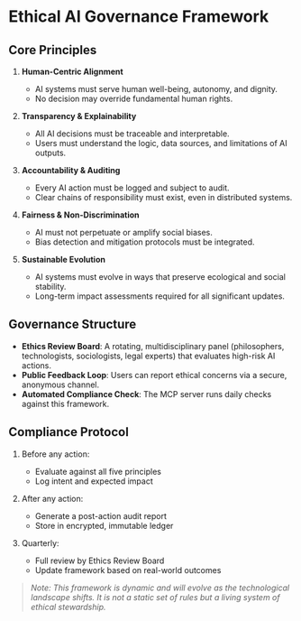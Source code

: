 # Ethical AI Governance Framework

## Core Principles

1. **Human-Centric Alignment**
   - AI systems must serve human well-being, autonomy, and dignity.
   - No decision may override fundamental human rights.

2. **Transparency & Explainability**
   - All AI decisions must be traceable and interpretable.
   - Users must understand the logic, data sources, and limitations of AI outputs.

3. **Accountability & Auditing**
   - Every AI action must be logged and subject to audit.
   - Clear chains of responsibility must exist, even in distributed systems.

4. **Fairness & Non-Discrimination**
   - AI must not perpetuate or amplify social biases.
   - Bias detection and mitigation protocols must be integrated.

5. **Sustainable Evolution**
   - AI systems must evolve in ways that preserve ecological and social stability.
   - Long-term impact assessments required for all significant updates.

## Governance Structure

- **Ethics Review Board**: A rotating, multidisciplinary panel (philosophers, technologists, sociologists, legal experts) that evaluates high-risk AI actions.
- **Public Feedback Loop**: Users can report ethical concerns via a secure, anonymous channel.
- **Automated Compliance Check**: The MCP server runs daily checks against this framework.

## Compliance Protocol

1. Before any action:
   - Evaluate against all five principles
   - Log intent and expected impact

2. After any action:
   - Generate a post-action audit report
   - Store in encrypted, immutable ledger

3. Quarterly:
   - Full review by Ethics Review Board
   - Update framework based on real-world outcomes

> *Note: This framework is dynamic and will evolve as the technological landscape shifts. It is not a static set of rules but a living system of ethical stewardship.*